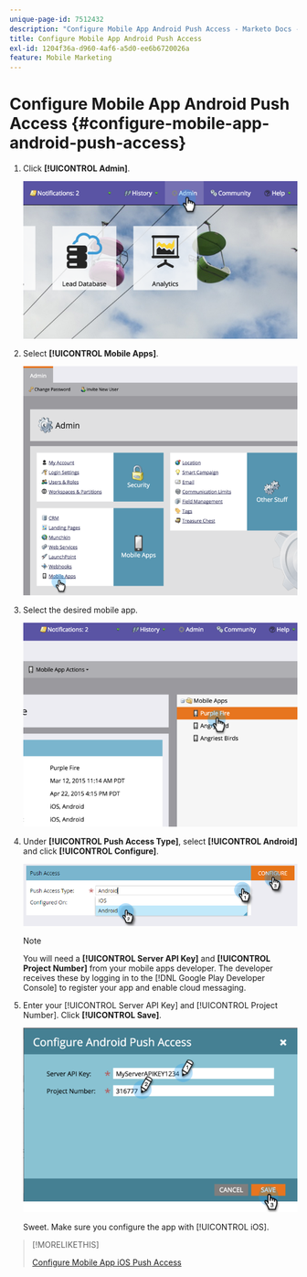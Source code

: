 ```yaml
---
unique-page-id: 7512432
description: "Configure Mobile App Android Push Access - Marketo Docs - Product Documentation"
title: Configure Mobile App Android Push Access
exl-id: 1204f36a-d960-4af6-a5d0-ee6b6720026a
feature: Mobile Marketing
---
```

# Configure Mobile App Android Push Access {#configure-mobile-app-android-push-access}

1. Click **[!UICONTROL Admin]**.

   ![](assets/image2015-4-22-16-3a12-3a32.png)

1. Select **[!UICONTROL Mobile Apps]**.

   ![](assets/image2015-4-22-16-3a14-3a29.png)

1. Select the desired mobile app.

   ![](assets/image2015-4-22-16-3a33-3a19.png)

1. Under **[!UICONTROL Push Access Type]**, select **[!UICONTROL Android]** and click **[!UICONTROL Configure]**.

   ![](assets/image2016-6-15-15-3a16-3a22.png)

   >[!NOTE]
   >
   >You will need a **[!UICONTROL Server API Key]** and **[!UICONTROL Project Number]** from your mobile apps developer. The developer receives these by logging in to the [!DNL Google Play Developer Console] to register your app and enable cloud messaging.

1. Enter your [!UICONTROL Server API Key] and [!UICONTROL Project Number]. Click **[!UICONTROL Save]**.

   ![](assets/image2015-4-22-18-3a54-3a54.png)

   Sweet. Make sure you configure the app with [!UICONTROL iOS].

>[!MORELIKETHIS]
>
>[Configure Mobile App iOS Push Access](/help/marketo/product-docs/mobile-marketing/admin/configure-mobile-app-ios-push-access.md)
